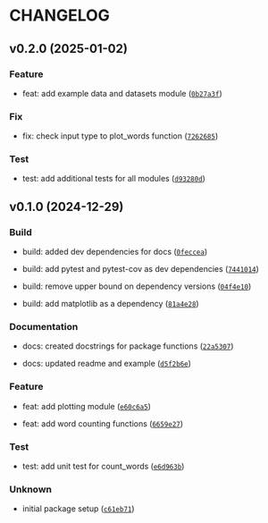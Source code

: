 # CHANGELOG



## v0.2.0 (2025-01-02)

### Feature

* feat: add example data and datasets module ([`0b27a3f`](https://github.com/lazyzq/pycounts/commit/0b27a3f31d2a53bef7268aeca6d0fc8848be7a7c))

### Fix

* fix: check input type to plot_words function ([`7262685`](https://github.com/lazyzq/pycounts/commit/72626852b268289620d8fd3d590e565f5af1e8db))

### Test

* test: add additional tests for all modules ([`d93280d`](https://github.com/lazyzq/pycounts/commit/d93280db6a174704aa1b5caad65a203db010f0e7))


## v0.1.0 (2024-12-29)

### Build

* build: added dev dependencies for docs ([`0feccea`](https://github.com/lazyzq/pycounts/commit/0feccead8f993ca6400222e5838ac3962b6d9cc1))

* build: add pytest and pytest-cov as dev dependencies ([`7441014`](https://github.com/lazyzq/pycounts/commit/7441014a41ff84a2b8753b8d1192daec4b30ae77))

* build: remove upper bound on dependency versions ([`04f4e10`](https://github.com/lazyzq/pycounts/commit/04f4e10624528b4bc15c090f2eb202eaf98d5715))

* build: add matplotlib as a dependency ([`81a4e28`](https://github.com/lazyzq/pycounts/commit/81a4e284a331d855f69f4cbe4f2cc752742331cb))

### Documentation

* docs: created docstrings for package functions ([`22a5307`](https://github.com/lazyzq/pycounts/commit/22a53075d489c734df6aeb61472baa4280101aaa))

* docs: updated readme and example ([`d5f2b6e`](https://github.com/lazyzq/pycounts/commit/d5f2b6ec172f13cdfe2c6be70b45b3a3887463e0))

### Feature

* feat: add plotting module ([`e60c6a5`](https://github.com/lazyzq/pycounts/commit/e60c6a5eb5c25d0824fea678632451c02620c88e))

* feat: add word counting functions ([`6659e27`](https://github.com/lazyzq/pycounts/commit/6659e27967c6c60682f37268ba4d240838d0db8a))

### Test

* test: add unit test for count_words ([`e6d963b`](https://github.com/lazyzq/pycounts/commit/e6d963b0b426b2fec25d3f1c1d6c96a5884f7027))

### Unknown

* initial package setup ([`c61eb71`](https://github.com/lazyzq/pycounts/commit/c61eb71325d78559a5d020dda9b3db680490ae15))
